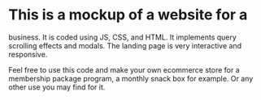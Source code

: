 # This is a mockup of a website for a 
business. It is coded using JS, CSS, and HTML.
It implements query scrolling effects and modals. 
The landing page is very interactive and responsive.

Feel free to use this code and make your own ecommerce 
store for a membership package program, a monthly snack
box for example. Or any other use you may find for it. 

